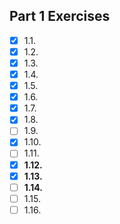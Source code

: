 ## Part 1 Exercises
- [x] 1.1.
- [x] 1.2.
- [x] 1.3.
- [x] 1.4.
- [x] 1.5.
- [x] 1.6.
- [x] 1.7.
- [x] 1.8.
- [ ] 1.9.
- [x] 1.10.
- [ ] 1.11.
- [x] **1.12.**
- [x] **1.13.**
- [ ] **1.14.**
- [ ] 1.15.
- [ ] 1.16.
